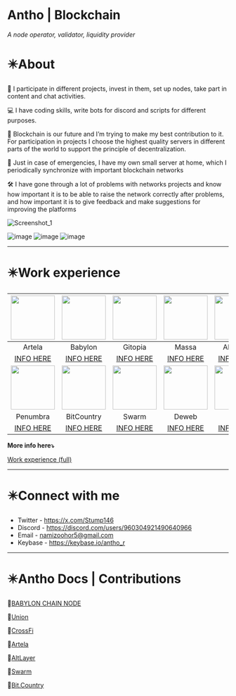 # **Antho | Blockchain**

*A node operator, validator, liquidity provider*

# **✴️**About

💬 I participate in different projects, invest in them, set up nodes, take part in content and chat activities.

💻 I have coding skills, write bots for discord and scripts for different purposes.

🚀 Blockchain is our future and I’m trying to make my best contribution to it. For participation in projects I choose the highest quality servers in different parts of the world to support the principle of decentralization.

💾 Just in case of emergencies, I have my own small server at home, which I periodically synchronize with important blockchain networks

🛠️ I have gone through a lot of problems with networks projects and know how important it is to be able to raise the network correctly after problems, and how important it is to give feedback and make suggestions for improving the platforms

![Screenshot_1](https://github.com/user-attachments/assets/1754ef17-4434-40e1-8a77-4811f594e4a3)

![image]()
![image]()
![image]()

---

# **✴️**Work experience

| <img src="https://github.com/user-attachments/assets/e099a166-29aa-46df-98c7-f6b3670940be" width="100" height="100"> | <img src="https://github.com/user-attachments/assets/1e0666d3-7f65-4fc8-8e76-93ef18f6f30c" width="100" height="100"> | <img src="https://github.com/user-attachments/assets/abbb4be1-cc22-41f3-ac67-d814f667e549" width="100" height="100"> | <img src="https://github.com/user-attachments/assets/77513ccf-0ee1-4f20-9c17-f248b5fc73fe" width="100" height="100"> | <img src="https://github.com/user-attachments/assets/50d696d3-1b9d-40e9-8dca-05e6105ba7d6" width="100" height="100"> |
| :---: | :---: | :---: | :---: | :---: | 
| Artela | Babylon | Gitopia | Massa | AltLayer |
| [INFO HERE](https://antho-blockchain.notion.site/Run-a-Full-Node-on-Artela-Network-126a77c56fa3802b9116e5fcfeb9f968) | [INFO HERE](https://github.com/babylonchain/networks/pull/320) | [INFO HERE](https://gitopia.explorers.guru/validator/gitopiavaloper1ay9tccdq3dk3tamq55pt96xj9rrdj4pw6l8tuz) | [INFO HERE](https://antho-blockchain.notion.site/image/https%3A%2F%2Fprod-files-secure.s3.us-west-2.amazonaws.com%2F7bf4bcd6-d6d8-4d67-8b51-b5d456f6ebe5%2F2ae49004-58ca-4d6f-a44c-eed9d23b9a4a%2FUntitled.png?table=block&id=61aaad69-07bc-47a6-9f40-20469cdbcb4e&spaceId=7bf4bcd6-d6d8-4d67-8b51-b5d456f6ebe5&width=2000&userId=&cache=v2) | [INFO HERE](https://github.com/Andriasniy/AltLayer-MACH) | 
| <img src="https://github.com/user-attachments/assets/7bf3416c-a793-42de-a2ac-5bf36dd83325" width="100" height="100"> | <img src="https://github.com/user-attachments/assets/94730edd-28e8-4e20-9557-1b2555c7efa9" width="100" height="100"> | <img src="https://github.com/user-attachments/assets/07e7fbd7-0cba-48ef-b5b3-188c5b6317b5" width="100" height="100"> | <img src="https://github.com/user-attachments/assets/510b7d79-23f8-4a9d-abf8-267c0381106d" width="100" height="100"> | <img src="https://github.com/user-attachments/assets/2916eaaf-f4f9-4b13-97e4-5244ce6ab32a" width="100" height="100"> |
| Penumbra | BitCountry | Swarm | Deweb | Sui |
| [INFO HERE]() | [INFO HERE](https://antho-blockchain.notion.site/Bit-Country-Testnet-Setup-Guide-126a77c56fa3801e8fa3ff1f9e583658) | [INFO HERE](https://github.com/Andriasniy/Swarm-Node) | [INFO HERE](https://dws.explorers.guru/validator/dewebvaloper1e6a9qlhw4tjdaw0d4f3gsk5mw4eh9qrp98fqjx?source=post_page-----4ba9b6278310--------------------------------) | [INFO HERE](https://antho-blockchain.notion.site/image/https%3A%2F%2Fprod-files-secure.s3.us-west-2.amazonaws.com%2F7bf4bcd6-d6d8-4d67-8b51-b5d456f6ebe5%2F05010b5e-b88a-4e0f-8e62-f9deb50b1d81%2FUntitled.png?table=block&id=5ffa3289-203d-4c91-9696-3884b7e71a03&spaceId=7bf4bcd6-d6d8-4d67-8b51-b5d456f6ebe5&width=2000&userId=&cache=v2) |

**More info here⤵️**

[Work experience (full)](https://www.notion.so/Work-experience-full-98dc34c6fe0e41aaa17a7e083a2fa78c?pvs=21)

---

# **✴️**Connect with me

- Twitter - https://x.com/Stump146
- Discord - https://discord.com/users/960304921490640966
- Email - [namizoohor5@gmail.com](mailto:namizoohor5@gmail.com)
- Keybase - https://keybase.io/antho_r

---

# **✴️Antho Docs | Contributions**

📜[BABYLON CHAIN NODE](https://www.notion.so/BABYLON-CHAIN-NODE-2eb5daf695904ab7aca4e1e12e6213ba?pvs=21)

📜[Union](https://antho-blockchain.notion.site/Union-Node-36a12728ba524468b17c5fa28eccc6d7)

📜[CrossFi](https://antho-blockchain.notion.site/CrossFi-10ca77c56fa38028a16ffe93596e122b)

📜[Artela](https://antho-blockchain.notion.site/Run-a-Full-Node-on-Artela-Network-126a77c56fa3802b9116e5fcfeb9f968)

📜[AltLayer](https://github.com/Andriasniy/AltLayer-MACH)

📜[Swarm](https://github.com/Andriasniy/Swarm-Node)

📜[Bit.Country](https://antho-blockchain.notion.site/Bit-Country-Testnet-Setup-Guide-126a77c56fa3801e8fa3ff1f9e583658)
